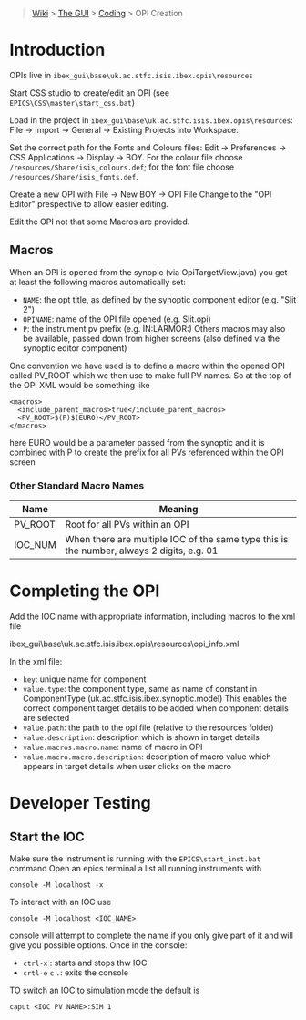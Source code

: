 > [Wiki](Home) > [The GUI](The-GUI) > [Coding](GUI-Coding) > OPI Creation

# Introduction
OPIs live in `ibex_gui\base\uk.ac.stfc.isis.ibex.opis\resources`

Start CSS studio to create/edit an OPI (see `EPICS\CSS\master\start_css.bat`)

Load in the project in `ibex_gui\base\uk.ac.stfc.isis.ibex.opis\resources`: File -> Import -> General -> Existing Projects into Workspace.

Set the correct path for the Fonts and Colours files: Edit -> Preferences -> CSS Applications -> Display -> BOY. For the colour file choose `/resources/Share/isis_colours.def`; for the font file choose `/resources/Share/isis_fonts.def`.

Create a new OPI with File -> New  BOY -> OPI File
Change to the "OPI Editor" prespective to allow easier editing.

Edit the OPI not that some Macros are provided.

## Macros
When an OPI is opened from the synopic (via OpiTargetView.java) you get at least the following macros automatically set:

- `NAME`: the opt title, as defined by the synoptic component editor (e.g. "Slit 2")
- `OPINAME`: name of the OPI file opened (e.g. Slit.opi)
- `P`: the instrument pv prefix (e.g. IN:LARMOR:)
Others macros may also be available, passed down from higher screens (also defined via the synoptic editor component)

One convention we have used is to define a macro within the opened OPI called PV_ROOT which we then use to make full PV names. So at the top of the OPI XML would be something like

    <macros>
      <include_parent_macros>true</include_parent_macros>
      <PV_ROOT>$(P)$(EURO)</PV_ROOT>
    </macros>

here EURO would be a parameter passed from the synoptic and it is combined with P to create the prefix for all PVs referenced within the OPI screen

### Other Standard Macro Names

| Name | Meaning |
| ---- | ------- |
| PV_ROOT | Root for all PVs within an OPI |
| IOC_NUM | When there are multiple IOC of the same type this is the number, always 2 digits, e.g. 01 |

# Completing the OPI

Add the IOC name with appropriate information, including macros to the xml file

  ibex_gui\base\uk.ac.stfc.isis.ibex.opis\resources\opi_info.xml

In the xml file:
* `key`: unique name for component
* `value.type`: the component type, same as name of constant in ComponentType (uk.ac.stfc.isis.ibex.synoptic.model)
    This enables the correct component target details to be added when component details are selected
* `value.path`: the path to the opi file (relative to the resources folder)
* `value.description`: description which is shown in target details
* `value.macros.macro.name`: name of macro in OPI
* `value.macro.macro.description`: description of macro value which appears in target details when user clicks on the macro
  
# Developer Testing

## Start the IOC

Make sure the instrument is running with the `EPICS\start_inst.bat` command
Open an epics terminal a list all running instruments with

    console -M localhost -x

To interact with an IOC use

    console -M localhost <IOC_NAME>

console will attempt to complete the name if you only give part of it and will give you possible options. Once in the console:
* `ctrl-x` : starts and stops thw IOC
* `crtl-e` `c` `.`: exits the console

TO switch an IOC to simulation mode the default is

    caput <IOC PV NAME>:SIM 1




